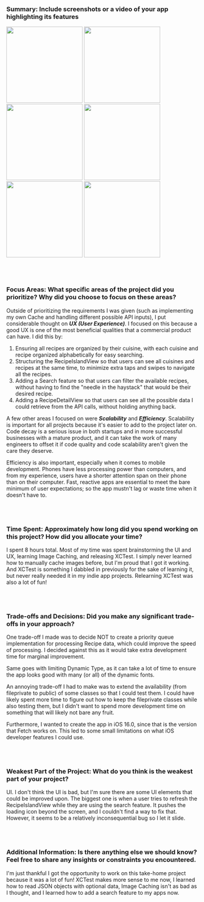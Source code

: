 ### Summary: Include screenshots or a video of your app highlighting its features
<img src="https://github.com/user-attachments/assets/c4e8534a-463a-4233-8bb0-9467aebb0a60" width="200px" image-resolution="1dpi">
<img src="https://github.com/user-attachments/assets/c9535c68-2b1d-4939-9349-489d6e1cb1b9" width="200px" image-resolution="1dpi">
<img src="https://github.com/user-attachments/assets/7f31dbf0-67b6-4df1-980d-96feb6bbcc3f" width="200px" image-resolution="1dpi">
<img src="https://github.com/user-attachments/assets/32b01281-34ac-4815-9154-df077e2b0594" width="200px" image-resolution="1dpi">
<img src="https://github.com/user-attachments/assets/b3c18dd0-8009-41e0-afbb-c2bba4ee3130" width="200px" image-resolution="1dpi">
<img src="https://github.com/user-attachments/assets/24bfb4a1-56fc-4c13-9986-7bae280ebc23" width="200px" image-resolution="1dpi">


<br><br>

### Focus Areas: What specific areas of the project did you prioritize? Why did you choose to focus on these areas?

Outside of prioritizing the requirements I was given (such as implementing my own Cache and handling different possible API inputs), I put considerable thought on ***UX (User Experience)***. I focused on this because a good UX is one of the most beneficial qualities that a commercial product can have. I did this by:
1. Ensuring all recipes are organized by their cuisine, with each cuisine and recipe organized alphabetically for easy searching.
2. Structuring the RecipeIslandView so that users can see all cuisines and recipes at the same time, to minimize extra taps and swipes to navigate all the recipes.
3. Adding a Search feature so that users can filter the available recipes, without having to find the "needle in the haystack" that would be their desired recipe.
4. Adding a RecipeDetailView so that users can see all the possible data I could retrieve from the API calls, without holding anything back.

A few other areas I focused on were ***Scalability*** and ***Efficiency***. Scalability is important for all projects because it's easier to add to the project later on. Code decay is a serious issue in both startups and in more successful businesses with a mature product, and it can take the work of many engineers to offset it if code quality and code scalability aren't given the care they deserve.

Efficiency is also important, especially when it comes to mobile development. Phones have less processing power than computers, and from my experience, users have a shorter attention span on their phone than on their computer. Fast, reactive apps are essential to meet the bare minimum of user expectations; so the app mustn't lag or waste time when it doesn't have to.

<br><br>



### Time Spent: Approximately how long did you spend working on this project? How did you allocate your time?

I spent 8 hours total. Most of my time was spent brainstorming the UI and UX, learning Image Caching, and releasing XCTest. I simply never learned how to manually cache images before, but I'm proud that I got it working. And XCTest is something I dabbled in previously for the sake of learning it, but never really needed it in my indie app projects. Relearning XCTest was also a lot of fun!

<br><br>



### Trade-offs and Decisions: Did you make any significant trade-offs in your approach?

One trade-off I made was to decide NOT to create a priority queue implementation for processing Recipe data, which could improve the speed of processing. I decided against this as it would take extra development time for marginal improvement.

Same goes with limiting Dynamic Type, as it can take a lot of time to ensure the app looks good with many (or all) of the dynamic fonts.

An annoying trade-off I had to make was to extend the availability (from fileprivate to public) of some classes so that I could test them. I could have likely spent more time to figure out how to keep the fileprivate classes while also testing them, but I didn't want to spend more development time on something that will likely not bare any fruit.

Furthermore, I wanted to create the app in iOS 16.0, since that is the version that Fetch works on. This led to some small limitations on what iOS developer features I could use.

<br><br>



### Weakest Part of the Project: What do you think is the weakest part of your project?

UI. I don't think the UI is bad, but I'm sure there are some UI elements that could be improved upon. The biggest one is when a user tries to refresh the RecipeIslandView while they are using the search feature. It pushes the loading icon beyond the screen, and I couldn't find a way to fix that. However, it seems to be a relatively inconsequential bug so I let it slide.

<br><br>



### Additional Information: Is there anything else we should know? Feel free to share any insights or constraints you encountered.

I'm just thankful I got the opportunity to work on this take-home project because it was a lot of fun! XCTest makes more sense to me now, I learned how to read JSON objects with optional data, Image Caching isn't as bad as I thought, and I learned how to add a search feature to my apps now.
